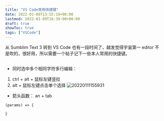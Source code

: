 ```yaml
---
title: "VS Code常用快捷键"
date: 2022-01-08T13:55:19+08:00
lastmod: 2022-01-09T16:39:00+08:00
draft: true
showToc: true
tags: ["VSCode"]
---
```


从 Sumblim Text 3 转到 VS Code 也有一段时间了，越发觉得宇宙第一 editor 不是吹的，很好用，所以需要一个帖子记下一些本人常用的快捷键。

##

- 同时选中多个相同字符多行编辑：

1. ctrl + alt + 鼠标左键竖拉
2. alt + 鼠标左键点击单个选择
   ![20220111155931](https://blogpic-1308403500.file.myqcloud.com/markdown/20220111155931.png#center)

- 箭头函数： an + tab

```
(params) => {

}
```
